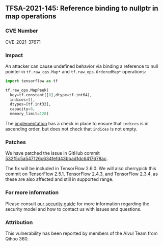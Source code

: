 ## TFSA-2021-145: Reference binding to nullptr in map operations

### CVE Number
CVE-2021-37671

### Impact
An attacker can cause undefined behavior via binding a reference to null pointer
in `tf.raw_ops.Map*` and `tf.raw_ops.OrderedMap*` operations:

```python
import tensorflow as tf

tf.raw_ops.MapPeek(
  key=tf.constant([8],dtype=tf.int64),
  indices=[],
  dtypes=[tf.int32],
  capacity=8,
  memory_limit=128)
```

The
[implementation](https://github.com/tensorflow/tensorflow/blob/460e000de3a83278fb00b61a16d161b1964f15f4/tensorflow/core/kernels/map_stage_op.cc#L222-L248)
has a check in place to ensure that `indices` is in ascending order, but does
not check that `indices` is not empty.

### Patches
We have patched the issue in GitHub commit
[532f5c5a547126c634fefd43bbad1dc6417678ac](https://github.com/tensorflow/tensorflow/commit/532f5c5a547126c634fefd43bbad1dc6417678ac).

The fix will be included in TensorFlow 2.6.0. We will also cherrypick this
commit on TensorFlow 2.5.1, TensorFlow 2.4.3, and TensorFlow 2.3.4, as these are
also affected and still in supported range.

### For more information
Please consult [our security
guide](https://github.com/tensorflow/tensorflow/blob/master/SECURITY.md) for
more information regarding the security model and how to contact us with issues
and questions.

### Attribution
This vulnerability has been reported by members of the Aivul Team from Qihoo
360.
